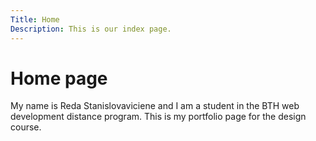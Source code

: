 ```yaml
---
Title: Home
Description: This is our index page.
---
```


Home page
==========================

My name is Reda Stanislovaviciene and I am a student in the BTH web development distance program. This is my portfolio page for the design course.
